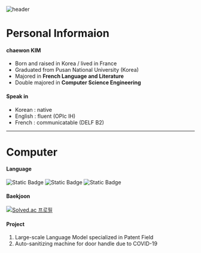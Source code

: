 ![header](https://capsule-render.vercel.app/api?type=waving&color=0:c5c8fa,100:9095ee&text=Peindre%20La%20Colline&fontColor=4d518e&fontSize=40)

# Personal Informaion 
#### chaewon KIM
- Born and raised in Korea / lived in France   
- Graduated from Pusan National University (Korea)   
- Majored in **French Language and Literature**   
- Double majored in **Computer Science Engineering**   
   
#### Speak in
- Korean : native   
- English : fluent (OPIc IH)
- French : communicatable (DELF B2)   
 


---
 # Computer
#### Language
![Static Badge](https://img.shields.io/badge/C++-badge?logo=C%2B%2B&labelColor=00599C&color=00599C)
![Static Badge](https://img.shields.io/badge/C-badge?logo=C&logoColor=white&labelColor=A8B9CC&color=A8B9CC)
![Static Badge](https://img.shields.io/badge/Python-badge?logo=Python&logoColor=white&labelColor=3776AB&color=3776AB)

#### Baekjoon
[![Solved.ac
프로필](http://mazassumnida.wtf/api/mini/generate_badge?boj=bbubbune)](https://solved.ac/bbubbune)

#### Project
1.  Large-scale Language Model specialized in Patent Field   
2.  Auto-sanitizing machine for door handle due to COVID-19


